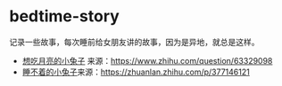 # bedtime-story

记录一些故事，每次睡前给女朋友讲的故事，因为是异地，就总是这样。

- [想吃月亮的小兔子](./001-bunny-who-wants-to-eat-the-moon.md) 来源：https://www.zhihu.com/question/63329098
- [睡不着的小兔子](./001-bunny-who-wants-to-eat-the-moon.md)来源：https://zhuanlan.zhihu.com/p/377146121




